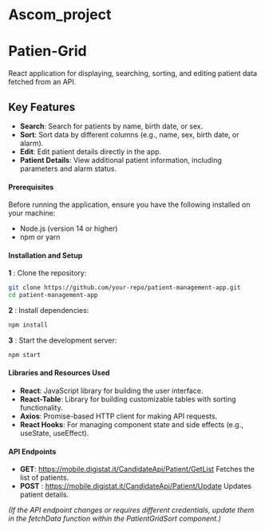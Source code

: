 # Ascom_project

# **Patien-Grid**
React application for displaying, searching, sorting, and editing patient data fetched from an API.

## **Key Features**
- **Search**: Search for patients by name, birth date, or sex.
- **Sort**: Sort data by different columns (e.g., name, sex, birth date, or alarm).
- **Edit**: Edit patient details directly in the app.
- **Patient Details**: View additional patient information, including parameters and alarm status.

#### **Prerequisites**
Before running the application, ensure you have the following installed on your machine:

- Node.js (version 14 or higher)
- npm or yarn


#### **Installation and Setup**
**1** : Clone the repository:
```bash
git clone https://github.com/your-repo/patient-management-app.git
cd patient-management-app
```
**2** : Install dependencies:
```bash
npm install
```
**3** : Start the development server:
```bash
npm start
```

#### **Libraries and Resources Used**
- **React**: JavaScript library for building the user interface.
- **React-Table**: Library for building customizable tables with sorting functionality.
- **Axios**: Promise-based HTTP client for making API requests.
- **React Hooks**: For managing component state and side effects (e.g., useState, useEffect).
  
#### **API Endpoints**
- **GET**: https://mobile.digistat.it/CandidateApi/Patient/GetList
  Fetches the list of patients.
- **POST** : https://mobile.digistat.it/CandidateApi/Patient/Update
  Updates patient details.

*(If the API endpoint changes or requires different credentials, update them in the fetchData function within the PatientGridSort component.)*


